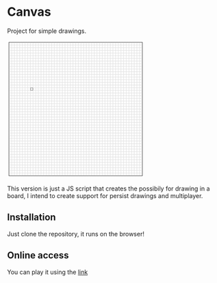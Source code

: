 # Canvas
Project for simple drawings.  

![Game demo](https://raw.githubusercontent.com/iammateus/Canvas/assets/demo.gif)  

This version is just a JS script that creates the possibily for drawing in a board, I intend to create support for persist drawings and multiplayer.

## Installation
Just clone the repository, it runs on the browser!

## Online access
You can play it using the [link](https://iammateus.github.io/Canvas/)

